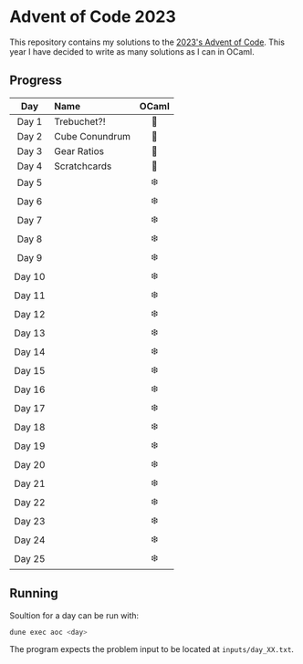 # Advent of Code 2023

This repository contains my solutions to the [2023's Advent of Code](https://adventofcode.com/2023).
This year I have decided to write as many solutions as I can in OCaml.

## Progress

|  Day   | Name           | OCaml |
| :----: | :------------- | :---: |
| Day 1  | Trebuchet?!    |   🐫   |
| Day 2  | Cube Conundrum |   🐫   |
| Day 3  | Gear Ratios    |   🐫   |
| Day 4  | Scratchcards   |   🐫   |
| Day 5  |                |  ❄️   |
| Day 6  |                |  ❄️   |
| Day 7  |                |  ❄️   |
| Day 8  |                |  ❄️   |
| Day 9  |                |  ❄️   |
| Day 10 |                |  ❄️   |
| Day 11 |                |  ❄️   |
| Day 12 |                |  ❄️   |
| Day 13 |                |  ❄️   |
| Day 14 |                |  ❄️   |
| Day 15 |                |  ❄️   |
| Day 16 |                |  ❄️   |
| Day 17 |                |  ❄️   |
| Day 18 |                |  ❄️   |
| Day 19 |                |  ❄️   |
| Day 20 |                |  ❄️   |
| Day 21 |                |  ❄️   |
| Day 22 |                |  ❄️   |
| Day 23 |                |  ❄️   |
| Day 24 |                |  ❄️   |
| Day 25 |                |  ❄️   |

## Running

Soultion for a day can be run with:

```bash
dune exec aoc <day>
```

The program expects the problem input to be located at `inputs/day_XX.txt`.
